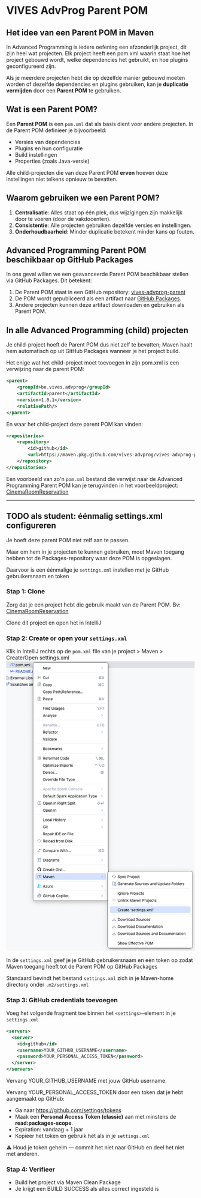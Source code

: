 # VIVES AdvProg Parent POM

## Het idee van een Parent POM in Maven
In Advanced Programming is iedere oefening een afzonderlijk project, dit zijn heel wat projecten. Elk project heeft een pom.xml waarin staat hoe het project gebouwd wordt, welke dependencies het gebruikt, en hoe plugins geconfigureerd zijn.

Als je meerdere projecten hebt die op dezelfde manier gebouwd moeten worden of dezelfde dependencies en plugins gebruiken, kan je **duplicatie vermijden** door een **Parent POM** te gebruiken.

## Wat is een Parent POM?
Een **Parent POM** is een `pom.xml` dat als basis dient voor andere projecten. In de Parent POM definieer je bijvoorbeeld:
- Versies van dependencies
- Plugins en hun configuratie
- Build instellingen
- Properties (zoals Java-versie)

Alle child-projecten die van deze Parent POM **erven** hoeven deze instellingen niet telkens opnieuw te bevatten.

## Waarom gebruiken we een Parent POM?
1. **Centralisatie**: Alles staat op één plek, dus wijzigingen zijn makkelijk door te voeren (door de vakdocenten).
2. **Consistentie**: Alle projecten gebruiken dezelfde versies en instellingen.
3. **Onderhoudbaarheid**: Minder duplicatie betekent minder kans op fouten.

## Advanced Programming Parent POM beschikbaar op GitHub Packages
In ons geval willen we een geavanceerde Parent POM beschikbaar stellen via GitHub Packages. Dit betekent:

1. De Parent POM staat in een GitHub repository: [vives-advprog-parent](https://github.com/vives-advprog/vives-advprog-parent)
2. De POM wordt gepubliceerd als een artifact naar [GitHub Packages](https://github.com/orgs/vives-advprog/packages).
3. Andere projecten kunnen deze artifact downloaden en gebruiken als Parent POM.

## In alle Advanced Programming (child) projecten
Je child-project hoeft de Parent POM dus niet zelf te bevatten; Maven haalt hem automatisch op uit GitHub Packages wanneer je het project build.

Het enige wat het child-project moet toevoegen in zijn pom.xml is een verwijzing naar de parent POM:

```xml
<parent>
    <groupId>be.vives.advprog</groupId>
    <artifactId>parent</artifactId>
    <version>1.0.1</version> 
    <relativePath/> 
</parent>
```
En waar het child-project deze parent POM kan vinden:

```xml
<repositories>
    <repository>
        <id>github</id>
        <url>https://maven.pkg.github.com/vives-advprog/vives-advprog-parent</url>
    </repository>
</repositories>
```

Een voorbeeld van zo'n `pom.xml` bestand die verwijst naar de Advanced Programming Parent POM kan je terugvinden in het voorbeeldproject: [CinemaRoomReservation](https://github.com/vives-advprog/CinemaRoomReservation/blob/main/pom.xml)

---

## TODO als student: éénmalig settings.xml configureren

Je hoeft deze parent POM niet zelf aan te passen.

Maar om hem in je projecten te kunnen gebruiken, moet Maven toegang hebben tot de Packages-repository waar deze POM is opgeslagen.

Daarvoor is een éénmalige je `settings.xml` instellen met je GitHub gebruikersnaam en token

### Stap 1: Clone
Zorg dat je een project hebt die gebruik maakt van de Parent POM. Bv: [CinemaRoomReservation](https://github.com/vives-advprog/CinemaRoomReservation)

Clone dit project en open het in IntelliJ

### Stap 2: Create or open your `settings.xml`
Klik in IntelliJ rechts op de `pom.xml` file van je project > Maven > Create/Open settings.xml
![createsettingsxml](images/createsettingsxml.png)

In de `settings.xml` geef je je GitHub gebruikersnaam en een token op zodat Maven toegang heeft tot de Parent POM op GitHub Packages

Standaard bevindt het bestand `settings.xml` zich in je Maven-home directory onder `.m2/settings.xml`

### Stap 3: GitHub credentials toevoegen
Voeg het volgende fragment toe binnen het `<settings>`-element in je `settings.xml`

```xml
<servers>
  <server>
    <id>github</id>
    <username>YOUR_GITHUB_USERNAME</username>
    <password>YOUR_PERSONAL_ACCESS_TOKEN</password>
  </server>
</servers>
```

Vervang YOUR_GITHUB_USERNAME met jouw GitHub username.

Vervang YOUR_PERSONAL_ACCESS_TOKEN door een token dat je hebt aangemaakt op GitHub:
- Ga naar https://github.com/settings/tokens
- Maak een **Personal Access Token (classic)** aan met minstens de **read:packages-scope**.
- Expiration: vandaag + 1 jaar
- Kopieer het token en gebruik het als <password> in je `settings.xml`

⚠️ Houd je token geheim — commit het niet naar GitHub en deel het niet met anderen.

### Stap 4: Verifieer
- Build het project via Maven Clean Package
- Je krijgt een BUILD SUCCESS als alles correct ingesteld is
